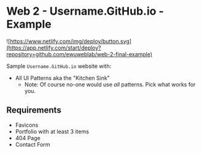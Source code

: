 # Web 2 - Username.GitHub.io - Example


![https://www.netlify.com/img/deploy/button.svg](https://app.netlify.com/start/deploy?repository=github.com/ewuweblab/web-2-final-example)

Sample `Username.GitHub.io` website with: 

* All UI Patterns aka the "Kitchen Sink"
  * Note: Of course no-one would use *all* patterns. Pick what works for you. 

## Requirements
* Favicons
* Portfolio with at least 3 items
* 404 Page
* Contact Form
 
